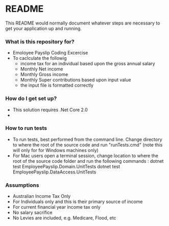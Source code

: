 # README #

This README would normally document whatever steps are necessary to get your application up and running.

### What is this repository for? ###

* Emoloyee Payslip Coding Excercise 
* To caclculate the followig 
  * income tax for an individual based upon the gross annual salary
  * Monthly Net income
  * Monthly Gross income
  * Monthly Super contributions based upon input value 
  * the input file is formatted correctly


### How do I get set up? ###

* This solution requires .Net Core 2.0
* 


### How to run tests ###
* To run tests, best performed from the command line.  Change directory to where the root of the source code and run "runTests.cmd" (note this will only for for Windows machines only)
* For Mac users open a terminal session, change location to where the root of the source code folder and run the following commands : 
    dotnet test EmployeePayslip.Domain.UnitTests
    dotnet test EmployeePayslip.DataAccess.UnitTests


### Assumptions ###

* Australian Income Tax Only
* For Individuals only and this is their primary source of income
* For current financial year income tax only
* No salary sacrifice
* No Levies are included, e.g. Medicare, Flood, etc

